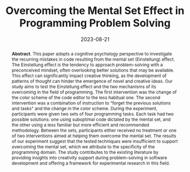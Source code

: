 ---
title: "Overcoming the Mental Set Effect in Programming Problem Solving"
authors: '<i>Agnia Sergeyuk, Sergey Titov, Yaroslav Golubev, and Timofey Bryksin</i>'
status: "published"
collection: publications
permalink: /publications/2023-08-21
date: 2023-08-21
venue: "proceedings of <b>PPIG'23</b>"
level: 'Workshop'
pdf: 'https://arxiv.org/abs/2307.06673'
paperurl: 'https://www.ppig.org/workshops/2023-annual-workshop/programme/'
counter_id: 'C50'
data: 'https://zenodo.org/record/5893501'
abstract: '<p><b>Abstract</b>. This paper adopts a cognitive psychology perspective to investigate the recurring mistakes in code resulting from the mental set (Einstellung) effect. The Einstellung effect is the tendency to approach problem-solving with a preconceived mindset, often overlooking better solutions that may be available. This effect can significantly impact creative thinking, as the development of patterns of thought can hinder the emergence of novel and creative ideas. Our study aims to test the Einstellung effect and the two mechanisms of its overcoming in the field of programming. The first intervention was the change of the color scheme of the code editor to the less habitual one. The second intervention was a combination of instruction to "forget the previous solutions and tasks" and the change in the color scheme. During the experiment, participants were given two sets of four programming tasks. Each task had two possible solutions: one using suboptimal code dictated by the mental set, and the other using a less familiar but more efficient and recommended methodology. Between the sets, participants either received no treatment or one of two interventions aimed at helping them overcome the mental set. The results of our experiment suggest that the tested techniques were insufficient to support overcoming the mental set, which we attribute to the specificity of the programming domain. The study contributes to the existing literature by providing insights into creativity support during problem-solving in software development and offering a framework for experimental research in this field.</p>'
---